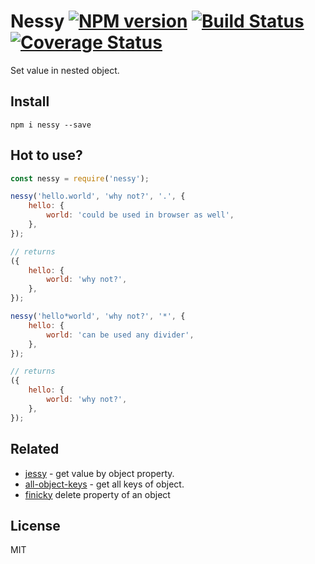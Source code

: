 # Nessy [![NPM version][NPMIMGURL]][NPMURL] [![Build Status][BuildStatusIMGURL]][BuildStatusURL] [![Coverage Status][CoverageIMGURL]][CoverageURL]

Set value in nested object.

## Install

`npm i nessy --save`

## Hot to use?

```js
const nessy = require('nessy');

nessy('hello.world', 'why not?', '.', {
    hello: {
        world: 'could be used in browser as well',
    },
});

// returns
({
    hello: {
        world: 'why not?',
    },
});

nessy('hello*world', 'why not?', '*', {
    hello: {
        world: 'can be used any divider',
    },
});

// returns
({
    hello: {
        world: 'why not?',
    },
});
```

## Related

- [jessy](https://github.com/coderaiser/jessy "jessy") - get value by object property.
- [all-object-keys](https://github.com/coderaiser/all-object-keys "all-object-keys") - get all keys of object.
- [finicky](https://github.com/coderaiser/finicky "finicky") delete property of an object

## License

MIT

[NPMIMGURL]: https://img.shields.io/npm/v/nessy.svg?style=flat
[BuildStatusURL]: https://github.com/coderaiser/align-spaces/actions?query=workflow%3A%22Node+CI%22 "Build Status"
[BuildStatusIMGURL]: https://github.com/coderaiser/align-spaces/workflows/Node%20CI/badge.svg
[NPMURL]: https://npmjs.org/package/nessy "npm"
[CoverageURL]: https://coveralls.io/github/coderaiser/nessy?branch=master
[CoverageIMGURL]: https://coveralls.io/repos/coderaiser/nessy/badge.svg?branch=master&service=github
